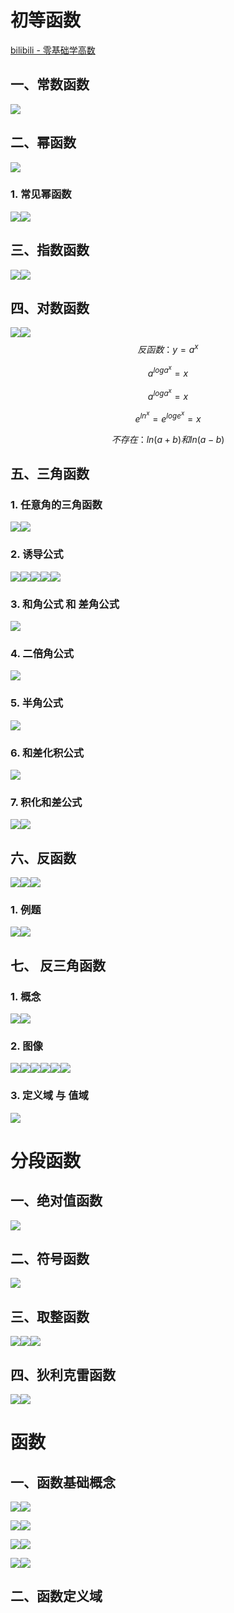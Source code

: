 # 初等函数

[bilibili - 零基础学高数](https://space.bilibili.com/1846547207/channel/collectiondetail?sid=620098)

## 一、常数函数

![](images/001.png)



## 二、幂函数

![](images/002.png)

### 1. 常见幂函数

![](images/003.png)![](images/004.png)



## 三、指数函数

![](images/005.png)![](images/006.png)



## 四、对数函数

![](images/007.png)![](images/008.png)
$$
反函数：y = a^x
$$

$$
a^{loga^x} = x
$$

$$
a^{loga^x} = x
$$

$$
e^{ln^x} = e^{loge^x} = x
$$

$$
不存在：ln(a+b) 和 ln(a-b)
$$



## 五、三角函数

### 1. 任意角的三角函数

![](images/009.png)![](images/010.png)               



### 2. 诱导公式

![](images/011.png)![](images/012.png)![](images/013.png)![](images/014.png)![](images/015.png)



### 3. 和角公式 和 差角公式

![](images/016.png)

### 4. 二倍角公式

![](images/017.png)

### 5. 半角公式

![](images/018.png)

### 6. 和差化积公式

![](images/019.png)

### 7. 积化和差公式

![](images/020.png)![](images/021.png)



## 六、反函数

![](images/022.png)![](images/023.png)![](images/024.png)

### 1. 例题

![](images/025.png)![](images/026.png)



## 七、 反三角函数

### 1. 概念

![](images/027.png)![](images/028.png)

### 2. 图像

![](images/029.png)![](images/030.png)![](images/031.png)![](images/032.png)![](images/033.png)![](images/034.png)



### 3. 定义域 与 值域

![](images/035.png)



# 分段函数

## 一、绝对值函数

![](images/036.png)



## 二、符号函数

![](images/037.png)



## 三、取整函数

![](images/038.png)![](images/039.png)![](images/040.png)



## 四、狄利克雷函数

![](images/041.png)![](images/042.png)



# 函数

## 一、函数基础概念

![](images/043.png)![](images/044.png)

![](images/045.png)![](images/046.png)

![](images/047.png)![](images/048.png)

![](images/049.png)![](images/050.png)



## 二、函数定义域















